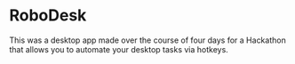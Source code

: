 # RoboDesk  
This was a desktop app made over the course of four days for a Hackathon that allows you to automate your desktop tasks via hotkeys.
